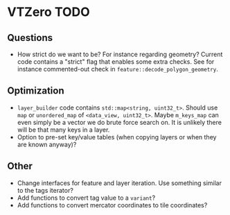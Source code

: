 
# VTZero TODO

## Questions

* How strict do we want to be? For instance regarding geometry?
  Current code contains a "strict" flag that enables some extra checks.
  See for instance commented-out check in `feature::decode_polygon_geometry`.

## Optimization

* `layer_builder` code contains `std::map<string, uint32_t>`. Should use
  `map` or `unordered_map` of `<data_view, uint32_t>`. Maybe `m_keys_map` can
  even simply be a vector we do brute force search on. It is unlikely
  there will be that many keys in a layer.
* Option to pre-set key/value tables (when copying layers or when they
  are known anyway)?

## Other

* Change interfaces for feature and layer iteration. Use something similar to
  the tags iterator?
* Add functions to convert tag value to a `variant`?
* Add functions to convert mercator coordinates to tile coordinates?

